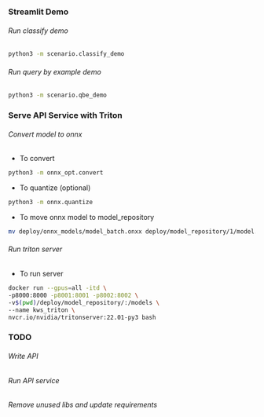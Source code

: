### Streamlit Demo

###### Run classify demo 
```bash
python3 -m scenario.classify_demo 
```

###### Run query by example demo 
```bash
python3 -m scenario.qbe_demo 
```

### Serve API Service with Triton 

###### Convert model to onnx 
- To convert 
```bash
python3 -m onnx_opt.convert
```
- To quantize (optional)
```bash
python3 -m onnx.quantize 
```
- To move onnx model to model_repository
```bash
mv deploy/onnx_models/model_batch.onxx deploy/model_repository/1/model.onnx
```

###### Run triton server 
- To run server 
```bash
docker run --gpus=all -itd \
-p8000:8000 -p8001:8001 -p8002:8002 \
-v$(pwd)/deploy/model_repository/:/models \
--name kws_triton \
nvcr.io/nvidia/tritonserver:22.01-py3 bash
```
### TODO
###### Write API 

###### Run API service

###### Remove unused libs and update requirements 

